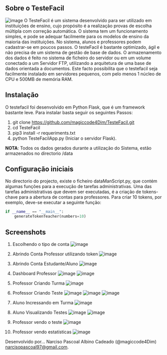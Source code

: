 ## Sobre o TesteFacil
![image](https://github.com/user-attachments/assets/49b4cd55-71fd-4514-9217-e0d94b2ee4df)
O TesteFacil é um sistema desenvolvido para ser utilizado em instituições de ensino, cujo propósito é a realização provas de escolha múltipla com correção automática. O sistema tem um funcionamento simples, e pode se adequar facilmente para os modelos de ensino da maioria das instituições.
No sistema, alunos e professores podem cadastrar-se em poucos passos. 
O testeFacil é bastante optimizado, ágil e não precisa de um sistema de gestão de base de dados. O armazenamento dos dados é feito no sistema de ficheiro do servidor ou em um volume conectado a um Servidor FTP, utilizando a arquitetura de uma base de dados orientada a documentos. Este facto possibilita que o testefacil seja facilmente instalado em servidores pequenos, com pelo menos 1 núcleo de CPU e 500MB de memória RAM.

## Instalação
O testefacil foi desenvolvido em Python Flask, que é um framework bastante leve. Para instalar basta seguir os seguintes Passos:
1. git clone https://github.com/magiccode4Dim/TesteFacil.git
2. cd TesteFacil
3. pip3 install -r requeriments.txt
4. python TesteFacilApp.py (Iniciar o servidor Flask).

**NOTA**: Todos os dados gerados durante a utilização do Sistema, estão armazenados no directorio /data

## Configuração iniciais
No directorio do projecto, existe o ficheiro dataManScript.py, que contém algumas funções para a execução de tarefas administrativas. Uma das tarefas administrativas que devem ser executadas, é a criação de tokens-chave para a abertura de contas para professores. Para criar 10 tokens, por exemplo, deve-se executar a seguinte função:
```python
if __name__ == "__main__":
    generateTokenTeacher(numbers=10)
```
## Screenshots
1. Escolhendo o tipo de conta
![image](https://github.com/user-attachments/assets/6d0442ee-44ea-46f1-960a-b2e23502ee86)
3. Abrindo Conta Professor utilizando token
![image](https://github.com/user-attachments/assets/87330c98-0f12-4a81-bf1f-b0d93c148e9d)
5. Abrindo Conta Estudante/Aluno
![image](https://github.com/user-attachments/assets/ba2765a8-b26e-4799-80e5-06d867273fef)

7. Dashboard Professor
![image](https://github.com/user-attachments/assets/646f531c-a914-4a1b-ac77-3e3102a526da)
![image](https://github.com/user-attachments/assets/7dcb673d-83b9-4932-adb9-f7a39a1f050c)
10. Professor Criando Turma
 ![image](https://github.com/user-attachments/assets/c1b0024e-f0b2-47d2-aeda-67790b67fa00)
12. Professor Criando Teste
![image](https://github.com/user-attachments/assets/2ac60b6f-585a-479e-b653-138b3d2593b1)
![image](https://github.com/user-attachments/assets/f8302fa7-3e8d-4cc0-b8c5-379299c00e32)
![image](https://github.com/user-attachments/assets/b896c4ec-209e-4a79-ab0c-1ff428473e82)
14. Aluno Incressando em Turma
![image](https://github.com/user-attachments/assets/6c913f93-bbc1-4850-abf3-065a700f3587)
16. Aluno Visualizando Testes
![image](https://github.com/user-attachments/assets/d08db320-4c08-42ef-8187-33eaca33b450)
![image](https://github.com/user-attachments/assets/db363838-f090-4453-a978-a98e59f94477)
17. Professor vendo o teste
![image](https://github.com/user-attachments/assets/55ab24c0-b9de-438b-b414-0c800ba06649)
19. Professor vendo estatísticas
![image](https://github.com/user-attachments/assets/ea523ab8-400d-4fbb-9701-15b014bfb0c9)

Desenvolvido por... Narciso Pascoal Albino Cadeado (@magiccode4Dim)
narcisopascoal97@gmail.com.

 
